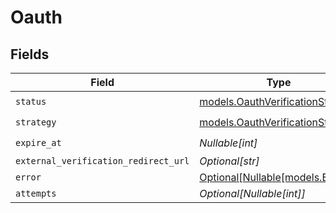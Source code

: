# Oauth


## Fields

| Field                                                                      | Type                                                                       | Required                                                                   | Description                                                                | Example                                                                    |
| -------------------------------------------------------------------------- | -------------------------------------------------------------------------- | -------------------------------------------------------------------------- | -------------------------------------------------------------------------- | -------------------------------------------------------------------------- |
| `status`                                                                   | [models.OauthVerificationStatus](../models/oauthverificationstatus.md)     | :heavy_check_mark:                                                         | N/A                                                                        | verified                                                                   |
| `strategy`                                                                 | [models.OauthVerificationStrategy](../models/oauthverificationstrategy.md) | :heavy_check_mark:                                                         | N/A                                                                        | oauth_google                                                               |
| `expire_at`                                                                | *Nullable[int]*                                                            | :heavy_check_mark:                                                         | N/A                                                                        | 1615462399                                                                 |
| `external_verification_redirect_url`                                       | *Optional[str]*                                                            | :heavy_minus_sign:                                                         | N/A                                                                        | https://oauth.google.com/verify                                            |
| `error`                                                                    | [Optional[Nullable[models.Error]]](../models/error.md)                     | :heavy_minus_sign:                                                         | N/A                                                                        | <nil>                                                                      |
| `attempts`                                                                 | *Optional[Nullable[int]]*                                                  | :heavy_minus_sign:                                                         | N/A                                                                        | 1                                                                          |